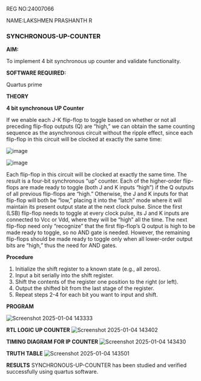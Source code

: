 REG NO:24007066

NAME:LAKSHMEN PRASHANTH R
### SYNCHRONOUS-UP-COUNTER

**AIM:**

To implement 4 bit synchronous up counter and validate functionality.

**SOFTWARE REQUIRED:**

Quartus prime

**THEORY**

**4 bit synchronous UP Counter**

If we enable each J-K flip-flop to toggle based on whether or not all preceding flip-flop outputs (Q) are “high,” we can obtain the same counting sequence as the asynchronous circuit without the ripple effect, since each flip-flop in this circuit will be clocked at exactly the same time:

![image](https://github.com/naavaneetha/SYNCHRONOUS-UP-COUNTER/assets/154305477/d5db3fa0-e413-404c-b80e-b2f39d82e7e8)


![image](https://github.com/naavaneetha/SYNCHRONOUS-UP-COUNTER/assets/154305477/52cb61eb-d04b-442d-810c-31185a68410b)

Each flip-flop in this circuit will be clocked at exactly the same time.
The result is a four-bit synchronous “up” counter. Each of the higher-order flip-flops are made ready to toggle (both J and K inputs “high”) if the Q outputs of all previous flip-flops are “high.”
Otherwise, the J and K inputs for that flip-flop will both be “low,” placing it into the “latch” mode where it will maintain its present output state at the next clock pulse.
Since the first (LSB) flip-flop needs to toggle at every clock pulse, its J and K inputs are connected to Vcc or Vdd, where they will be “high” all the time.
The next flip-flop need only “recognize” that the first flip-flop’s Q output is high to be made ready to toggle, so no AND gate is needed.
However, the remaining flip-flops should be made ready to toggle only when all lower-order output bits are “high,” thus the need for AND gates.

**Procedure**
1. Initialize the shift register to a known state (e.g., all zeros).
2. Input a bit serially into the shift register.
3. Shift the contents of the register one position to the right (or left).
4. Output the shifted bit from the last stage of the register.
5. Repeat steps 2-4 for each bit you want to input and shift.


**PROGRAM**

![Screenshot 2025-01-04 143333](https://github.com/user-attachments/assets/ec4a9b59-d881-44e6-8b4c-7c68f7b854b6)




**RTL LOGIC UP COUNTER**
![Screenshot 2025-01-04 143402](https://github.com/user-attachments/assets/d0751649-6c92-44e4-9b58-73253c1280fd)


**TIMING DIAGRAM FOR IP COUNTER**
![Screenshot 2025-01-04 143430](https://github.com/user-attachments/assets/0826caff-c062-44a8-a35b-c8b91456c84e)


**TRUTH TABLE**
![Screenshot 2025-01-04 143501](https://github.com/user-attachments/assets/96e4c04a-fa38-443b-a521-a64779145956)


**RESULTS**
SYNCHRONOUS-UP-COUNTER has been studied and verified successfully using quartus software.
